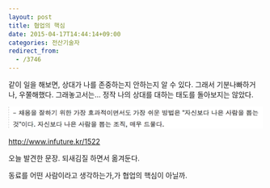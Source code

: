 ```yaml
---
layout: post
title: 협업의 핵심
date: 2015-04-17T14:44:14+09:00
categories: 전산기술자
redirect_from:
  - /3746
---
```


같이 일을 해보면, 상대가 나를 존중하는지 안하는지 알 수 있다. 그래서 기분나빠하거나, 우쭐해했다. 그래놓고서는... 정작 나의 상대를 대하는 태도를 돌아보지는 않았다.

![ ](/assets/media/uploads_2015_04_recru.png)

<a href=http://www.infuture.kr/1522>http://www.infuture.kr/1522</a>

오늘 발견한 문장. 되새김질 하면서 옮겨둔다.

동료를 어떤 사람이라고 생각하는가,가 협업의 핵심이 아닐까.
